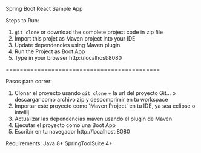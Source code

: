 Spring Boot React Sample App

Steps to Run:
1. `git clone` or download the complete project code in zip file
2. Import this projet as Maven project into your IDE
3. Update dependencies using Maven plugin
4. Run the Project as Boot App
5. Type in your browser http://localhost:8080

============================================

Pasos para correr:
1. Clonar el proyecto usando `git clone` + la url del proyecto Git... o descargar como archivo zip y descomprimir en tu workspace
2. Importar este proyecto como 'Maven Project' en tu IDE, ya sea eclipse o intellij
3. Actualizar las dependencias maven usando el plugin de Maven
4. Ejecutar el proyecto como una Boot App
5. Escribir en tu navegador http://localhost:8080

Requirements:
Java 8+
SpringToolSuite 4+
